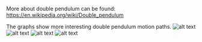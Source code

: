 More about double pendulum can be found: https://en.wikipedia.org/wiki/Double_pendulum


The graphs show more interesting double pendulum motion paths.
![alt text](https://github.com/lvikasz/Physics/blob/master/Double%20pendulum/Double_pendulum1.png)
![alt text](https://github.com/lvikasz/Physics/blob/master/Double%20pendulum/Double_pendulum2.png)
![alt text](https://github.com/lvikasz/Physics/blob/master/Double%20pendulum/Double_pendulum3.png)
![alt text](https://github.com/lvikasz/Physics/blob/master/Double%20pendulum/Double_pendulum4.png)
